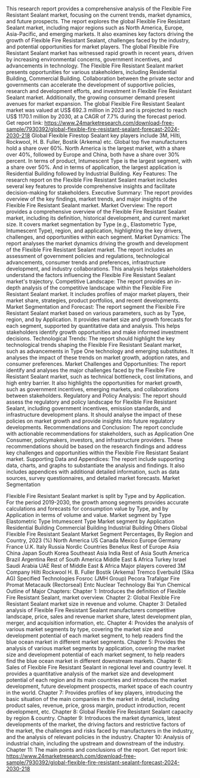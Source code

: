 This research report provides a comprehensive analysis of the Flexible Fire Resistant Sealant market, focusing on the current trends, market dynamics, and future prospects. The report explores the global Flexible Fire Resistant Sealant market, including major regions such as North America, Europe, Asia-Pacific, and emerging markets. It also examines key factors driving the growth of Flexible Fire Resistant Sealant, challenges faced by the industry, and potential opportunities for market players.
The global Flexible Fire Resistant Sealant market has witnessed rapid growth in recent years, driven by increasing environmental concerns, government incentives, and advancements in technology. The Flexible Fire Resistant Sealant market presents opportunities for various stakeholders, including Residential Building, Commercial Building. Collaboration between the private sector and governments can accelerate the development of supportive policies, research and development efforts, and investment in Flexible Fire Resistant Sealant market. Additionally, the growing consumer demand present avenues for market expansion.
The global Flexible Fire Resistant Sealant market was valued at US$ 692.3 million in 2023 and is projected to reach US$ 1170.1 million by 2030, at a CAGR of 7.7% during the forecast period.
Get report link: https://www.24marketresearch.com/download-free-sample/7930392/global-flexible-fire-resistant-sealant-forecast-2024-2030-218 
Global Flexible Firestop Sealant key players include 3M, Hilti, Rockwool, H. B. Fuller, Bostik (Arkema) etc. Global top five manufacturers hold a share over 60%.
North America is the largest market, with a share over 40%, followed by Europe and China, both have a share over 30% percent.
In terms of product, Intumescent Type is the largest segment, with a share over 50%. And in terms of application, the largest application is Residential Building followed by Industrial Building.
Key Features:
The research report on the Flexible Fire Resistant Sealant market includes several key features to provide comprehensive insights and facilitate decision-making for stakeholders.
Executive Summary: The report provides overview of the key findings, market trends, and major insights of the Flexible Fire Resistant Sealant market.
Market Overview: The report provides a comprehensive overview of the Flexible Fire Resistant Sealant market, including its definition, historical development, and current market size. It covers market segmentation by Type (e.g., Elastometric Type, Intumescent Type), region, and application, highlighting the key drivers, challenges, and opportunities within each segment.
Market Dynamics: The report analyses the market dynamics driving the growth and development of the Flexible Fire Resistant Sealant market. The report includes an assessment of government policies and regulations, technological advancements, consumer trends and preferences, infrastructure development, and industry collaborations. This analysis helps stakeholders understand the factors influencing the Flexible Fire Resistant Sealant market's trajectory.
Competitive Landscape: The report provides an in-depth analysis of the competitive landscape within the Flexible Fire Resistant Sealant market. It includes profiles of major market players, their market share, strategies, product portfolios, and recent developments.
Market Segmentation and Forecast: The report segment the Flexible Fire Resistant Sealant market based on various parameters, such as by Type, region, and by Application. It provides market size and growth forecasts for each segment, supported by quantitative data and analysis. This helps stakeholders identify growth opportunities and make informed investment decisions.
Technological Trends: The report should highlight the key technological trends shaping the Flexible Fire Resistant Sealant market, such as advancements in Type One technology and emerging substitutes. It analyses the impact of these trends on market growth, adoption rates, and consumer preferences.
Market Challenges and Opportunities: The report identify and analyses the major challenges faced by the Flexible Fire Resistant Sealant market, such as technical bottleneck, cost limitations, and high entry barrier. It also highlights the opportunities for market growth, such as government incentives, emerging markets, and collaborations between stakeholders.
Regulatory and Policy Analysis: The report should assess the regulatory and policy landscape for Flexible Fire Resistant Sealant, including government incentives, emission standards, and infrastructure development plans. It should analyse the impact of these policies on market growth and provide insights into future regulatory developments.
Recommendations and Conclusion: The report conclude with actionable recommendations for stakeholders, such as Application One Consumer, policymakers, investors, and infrastructure providers. These recommendations should be based on the research findings and address key challenges and opportunities within the Flexible Fire Resistant Sealant market.
Supporting Data and Appendices: The report include supporting data, charts, and graphs to substantiate the analysis and findings. It also includes appendices with additional detailed information, such as data sources, survey questionnaires, and detailed market forecasts.
Market Segmentation

Flexible Fire Resistant Sealant market is split by Type and by Application. For the period 2019-2030, the growth among segments provides accurate calculations and forecasts for consumption value by Type, and by Application in terms of volume and value.
Market segment by Type
Elastometric Type
Intumescent Type
Market segment by Application
Residential Building
Commercial Building
Industrial Building
Others
Global Flexible Fire Resistant Sealant Market Segment Percentages, By Region and Country, 2023 (%)
North America
US
Canada
Mexico
Europe
Germany
France
U.K.
Italy
Russia
Nordic Countries
Benelux
Rest of Europe
Asia
China
Japan
South Korea
Southeast Asia
India
Rest of Asia
South America
Brazil
Argentina
Rest of South America
Middle East & Africa
Turkey
Israel
Saudi Arabia
UAE
Rest of Middle East & Africa
Major players covered
3M Company
Hilti
Rockwool
H. B. Fuller
Bostik (Arkema)
Tremco
Everbuild (Sika AG)
Specified Technologies
Fosroc (JMH Group)
Pecora
Trafalgar Fire
Promat
Metacaulk (Rectorseal)
Entc Nuclear Technology
Bai Yun Chemical
Outline of Major Chapters:
Chapter 1: Introduces the definition of Flexible Fire Resistant Sealant, market overview.
Chapter 2: Global Flexible Fire Resistant Sealant market size in revenue and volume.
Chapter 3: Detailed analysis of Flexible Fire Resistant Sealant manufacturers competitive landscape, price, sales and revenue market share, latest development plan, merger, and acquisition information, etc.
Chapter 4: Provides the analysis of various market segments by type, covering the market size and development potential of each market segment, to help readers find the blue ocean market in different market segments.
Chapter 5: Provides the analysis of various market segments by application, covering the market size and development potential of each market segment, to help readers find the blue ocean market in different downstream markets.
Chapter 6: Sales of Flexible Fire Resistant Sealant in regional level and country level. It provides a quantitative analysis of the market size and development potential of each region and its main countries and introduces the market development, future development prospects, market space of each country in the world.
Chapter 7: Provides profiles of key players, introducing the basic situation of the main companies in the market in detail, including product sales, revenue, price, gross margin, product introduction, recent development, etc.
Chapter 8: Global Flexible Fire Resistant Sealant capacity by region & country.
Chapter 9: Introduces the market dynamics, latest developments of the market, the driving factors and restrictive factors of the market, the challenges and risks faced by manufacturers in the industry, and the analysis of relevant policies in the industry.
Chapter 10: Analysis of industrial chain, including the upstream and downstream of the industry.
Chapter 11: The main points and conclusions of the report.
Get report link: https://www.24marketresearch.com/download-free-sample/7930392/global-flexible-fire-resistant-sealant-forecast-2024-2030-218 
